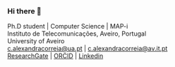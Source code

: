 ### Hi there 👋

<!--
**catarinaacsilva/catarinaacsilva** is a ✨ _special_ ✨ repository because its `README.md` (this file) appears on your GitHub profile.

Here are some ideas to get you started:

- 🔭 I’m currently working on
- 🌱 I’m currently learning ...
- 👯 I’m looking to collaborate on ...
- 🤔 I’m looking for help with ...
- 💬 Ask me about ...
- 📫 How to reach me: ...
- 😄 Pronouns: ...
- ⚡ Fun fact: ...
-->

Ph.D student | Computer Science | MAP-i \
Instituto de Telecomunicações, Aveiro, Portugal \
University of Aveiro \
c.alexandracorreia@ua.pt | c.alexandracorreia@av.it.pt \
[ResearchGate](https://www.researchgate.net/profile/Catarina-Silva-44) | [ORCID](https://orcid.org/0000-0002-7969-8813) | [Linkedin](https://www.linkedin.com/in/catarinacorreiasilva/)
